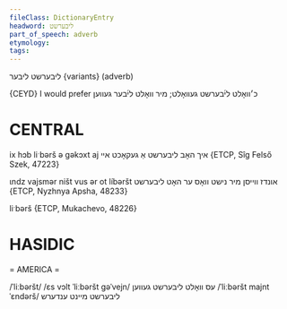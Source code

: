 ```yaml
---
fileClass: DictionaryEntry
headword: ליבערשט
part_of_speech: adverb
etymology: 
tags:
---
```

ליבערשט
ליבער {variants}
(adverb)

{CEYD}
I would prefer כ׳וואָלט לי֜בערשט געוואָלט; מיר וואָלט לי֜בער געווען

CENTRAL
========

ix hɔb liˑbərš ə gəkɔxt aj איך האָב ליבערשט אַ געקאָכט איי {ETCP, Sîg Felső Szek, 47223}

ɩndz vajsmər ništ vus ər ot líbəršt אונדז ווייסן מיר נישט וואָס ער האָט ליבערשט {ETCP, Nyzhnya Apsha, 48233}

liˑbərš {ETCP, Mukachevo, 48226}

HASIDIC
=======
= AMERICA = 

/ˈliːbəršt/
/ɛs vɔlt ˈliːbəršt gəˈvejn/ עס וואָלט ליבערשט געווען
/ˈliːbəršt majnt ˈɛndərš/ ליבערשט מיינט ענדערש